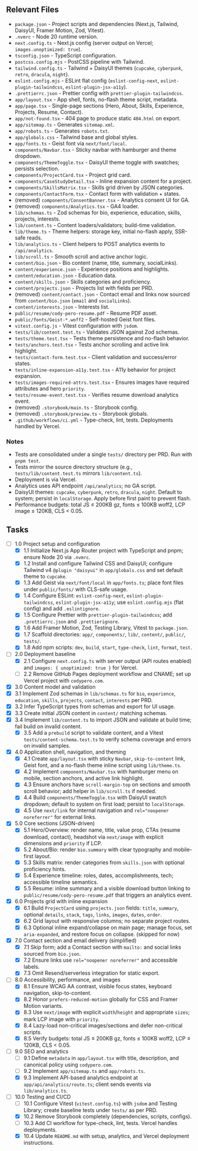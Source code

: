 ## Relevant Files

- `package.json` - Project scripts and dependencies (Next.js, Tailwind, DaisyUI, Framer Motion, Zod, Vitest).
- `.nvmrc` - Node 20 runtime version.
- `next.config.ts` - Next.js config (server output on Vercel; `images.unoptimized: true`).
- `tsconfig.json` - TypeScript configuration.
- `postcss.config.mjs` - PostCSS pipeline with Tailwind.
- `tailwind.config.ts` - Tailwind + DaisyUI themes (`cupcake`, `cyberpunk`, `retro`, `dracula`, `night`).
- `eslint.config.mjs` - ESLint flat config (`eslint-config-next`, `eslint-plugin-tailwindcss`, `eslint-plugin-jsx-a11y`).
- `.prettierrc.json` - Prettier config with `prettier-plugin-tailwindcss`.
- `app/layout.tsx` - App shell, fonts, no-flash theme script, metadata.
- `app/page.tsx` - Single-page sections (Hero, About, Skills, Experience, Projects, Resume, Contact).
- `app/not-found.tsx` - 404 page to produce static `404.html` on export.
- `app/sitemap.ts` - Generates `sitemap.xml`.
- `app/robots.ts` - Generates `robots.txt`.
- `app/globals.css` - Tailwind base and global styles.
- `app/fonts.ts` - Geist font via `next/font/local`.
- `components/Navbar.tsx` - Sticky navbar with hamburger and theme dropdown.
- `components/ThemeToggle.tsx` - DaisyUI theme toggle with swatches; persists selection.
- `components/ProjectCard.tsx` - Project grid card.
- `components/CaseStudyDetail.tsx` - Inline expansion content for a project.
- `components/SkillsMatrix.tsx` - Skills grid driven by JSON categories.
- `components/ContactForm.tsx` - Contact form with validation + states.
- (removed) `components/ConsentBanner.tsx` - Analytics consent UI for GA.
- (removed) `components/Analytics.tsx` - GA4 loader.
- `lib/schemas.ts` - Zod schemas for bio, experience, education, skills, projects, interests.
- `lib/content.ts` - Content loaders/validators; build-time validation.
- `lib/theme.ts` - Theme helpers: storage key, initial no-flash apply, SSR-safe reads.
- `lib/analytics.ts` - Client helpers to POST analytics events to `/api/analytics`.
- `lib/scroll.ts` - Smooth scroll and active anchor logic.
- `content/bio.json` - Bio content (name, title, summary, socialLinks).
- `content/experience.json` - Experience positions and highlights.
- `content/education.json` - Education data.
- `content/skills.json` - Skills categories and proficiency.
- `content/projects.json` - Projects list with fields per PRD.
- (removed) `content/contact.json` - Contact email and links now sourced from `content/bio.json` (`email` and `socialLinks`).
- `content/interests.json` - Interests list.
- `public/resume/cody-pero-resume.pdf` - Resume PDF asset.
- `public/fonts/Geist-*.woff2` - Self-hosted Geist font files.
- `vitest.config.js` - Vitest configuration with `jsdom`.
- `tests/lib/content.test.ts` - Validates JSON against Zod schemas.
- `tests/theme.test.tsx` - Tests theme persistence and no-flash behavior.
- `tests/anchors.test.tsx` - Tests anchor scrolling and active link highlight.
- `tests/contact-form.test.tsx` - Client validation and success/error states.
- `tests/inline-expansion-a11y.test.tsx` - A11y behavior for project expansion.
- `tests/images-required-attrs.test.tsx` - Ensures images have required attributes and hero `priority`.
- `tests/resume-event.test.tsx` - Verifies resume download analytics event.
- (removed) `.storybook/main.ts` - Storybook config.
- (removed) `.storybook/preview.ts` - Storybook globals.
- `.github/workflows/ci.yml` - Type-check, lint, tests. Deployments handled by Vercel.

### Notes

- Tests are consolidated under a single `tests/` directory per PRD. Run with `pnpm test`.
- Tests mirror the source directory structure (e.g., `tests/lib/content.test.ts` mirrors `lib/content.ts`).
- Deployment is via Vercel.
- Analytics uses API endpoint `/api/analytics`; no GA script.
- DaisyUI themes: `cupcake`, `cyberpunk`, `retro`, `dracula`, `night`. Default to system; persist in `localStorage`. Apply before first paint to prevent flash.
- Performance budgets: total JS ≤ 200KB gz, fonts ≤ 100KB woff2, LCP image ≤ 120KB, CLS < 0.05.

## Tasks

- [ ] 1.0 Project setup and configuration
  - [x] 1.1 Initialize Next.js App Router project with TypeScript and pnpm; ensure Node 20 via `.nvmrc`.
  - [x] 1.2 Install and configure Tailwind CSS and DaisyUI; configure Tailwind v4 `@plugin "daisyui"` in `app/globals.css` and set default theme to `cupcake`.
  - [x] 1.3 Add Geist via `next/font/local` in `app/fonts.ts`; place font files under `public/fonts/` with CLS-safe usage.
  - [x] 1.4 Configure ESLint: `eslint-config-next`, `eslint-plugin-tailwindcss`, `eslint-plugin-jsx-a11y`; use `eslint.config.mjs` (flat config) and add `.eslintignore`.
  - [x] 1.5 Configure Prettier with `prettier-plugin-tailwindcss`; add `.prettierrc.json` and `.prettierignore`.
  - [x] 1.6 Add Framer Motion, Zod, Testing Library, Vitest to `package.json`.
  - [x] 1.7 Scaffold directories: `app/`, `components/`, `lib/`, `content/`, `public/`, `tests/`.
  - [x] 1.8 Add npm scripts: `dev`, `build`, `start`, `type-check`, `lint`, `format`, `test`.

- [ ] 2.0 Deployment baseline
  - [x] 2.1 Configure `next.config.ts` with server output (API routes enabled) and `images: { unoptimized: true }` for Vercel.
  - [ ] 2.2 Remove GitHub Pages deployment workflow and CNAME; set up Vercel project with `codypero.com`.

- [x] 3.0 Content model and validation
- [x] 3.1 Implement Zod schemas in `lib/schemas.ts` for `bio`, `experience`, `education`, `skills`, `projects`, `contact`, `interests` per PRD.
- [x] 3.2 Infer TypeScript types from schemas and export for UI usage.
- [x] 3.3 Create initial JSON content in `content/` matching schemas.
- [x] 3.4 Implement `lib/content.ts` to import JSON and validate at build time; fail build on invalid content.
  - [x] 3.5 Add a `prebuild` script to validate content, and a Vitest `tests/content-schema.test.ts` to verify schema coverage and errors on invalid samples.

- [x] 4.0 Application shell, navigation, and theming
  - [x] 4.1 Create `app/layout.tsx` with sticky `Navbar`, `skip-to-content` link, Geist font, and a no-flash theme inline script using `lib/theme.ts`.
  - [x] 4.2 Implement `components/Navbar.tsx` with hamburger menu on mobile, section anchors, and active link highlight.
  - [x] 4.3 Ensure anchors have `scroll-margin-top` on sections and smooth scroll behavior; add helper in `lib/scroll.ts` if needed.
  - [x] 4.4 Build `components/ThemeToggle.tsx` with DaisyUI swatch dropdown; default to system on first load; persist to `localStorage`.
  - [x] 4.5 Use `next/link` for internal navigation and `rel="noopener noreferrer"` for external links.

- [x] 5.0 Core sections (JSON-driven)
  - [x] 5.1 Hero/Overview: render name, title, value prop, CTAs (resume download, contact), headshot via `next/image` with explicit dimensions and `priority` if LCP.
  - [x] 5.2 About/Bio: render `bio.summary` with clear typography and mobile-first layout.
  - [x] 5.3 Skills matrix: render categories from `skills.json` with optional proficiency hints.
  - [x] 5.4 Experience timeline: roles, dates, accomplishments, tech; accessible timeline semantics.
  - [x] 5.5 Resume: inline summary and a visible download button linking to `public/resume/cody-pero-resume.pdf` that triggers an analytics event.

- [x] 6.0 Projects grid with inline expansion
  - [x] 6.1 Build `ProjectCard` using `projects.json` fields: `title`, `summary`, optional `details`, `stack`, `tags`, `links`, `images`, `dates`, `order`.
  - [x] 6.2 Grid layout with responsive columns; no separate project routes.
  - [x] 6.3 Optional inline expand/collapse on main page; manage focus, set `aria-expanded`, and restore focus on collapse. (skipped for now)

- [x] 7.0 Contact section and email delivery (simplified)
  - [x] 7.1 Skip form; add a Contact section with `mailto:` and social links sourced from `bio.json`.
  - [x] 7.2 Ensure links use `rel="noopener noreferrer"` and accessible labels.
  - [x] 7.3 Omit Resend/serverless integration for static export.

- [ ] 8.0 Accessibility, performance, and images
  - [x] 8.1 Ensure WCAG AA contrast, visible focus states, keyboard navigation, skip-to-content.
  - [x] 8.2 Honor `prefers-reduced-motion` globally for CSS and Framer Motion variants.
  - [x] 8.3 Use `next/image` with explicit `width`/`height` and appropriate `sizes`; mark LCP image with `priority`.
  - [x] 8.4 Lazy-load non-critical images/sections and defer non-critical scripts.
  - [x] 8.5 Verify budgets: total JS ≤ 200KB gz, fonts ≤ 100KB woff2, LCP ≤ 120KB, CLS < 0.05.

- [ ] 9.0 SEO and analytics
  - [ ] 9.1 Define `metadata` in `app/layout.tsx` with title, description, and canonical policy using `codypero.com`.
  - [ ] 9.2 Implement `app/sitemap.ts` and `app/robots.ts`.
  - [x] 9.3 Implement API-based analytics endpoint at `app/api/analytics/route.ts`; client sends events via `lib/analytics.ts`.

- [ ] 10.0 Testing and CI/CD
  - [ ] 10.1 Configure Vitest (`vitest.config.ts`) with `jsdom` and Testing Library; create baseline tests under `tests/` as per PRD.
  - [x] 10.2 Remove Storybook completely (dependencies, scripts, configs).
  - [ ] 10.3 Add CI workflow for type-check, lint, tests. Vercel handles deployments.
  - [x] 10.4 Update `README.md` with setup, analytics, and Vercel deployment instructions.
